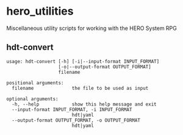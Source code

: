 # hero_utilities
Miscellaneous utility scripts for working with the HERO System RPG

## hdt-convert

    usage: hdt-convert [-h] [-i|--input-format INPUT_FORMAT]
                       [-o|--output-format OUTPUT_FORMAT]
                       filename

    positional arguments:
      filename              the file to be used as input

    optional arguments:
      -h, --help            show this help message and exit
      --input-format INPUT_FORMAT, -i INPUT_FORMAT
                            hdt|yaml
      --output-format OUTPUT_FORMAT, -o OUTPUT_FORMAT
                            hdt|yaml
